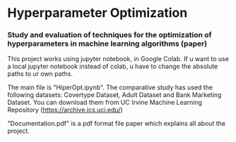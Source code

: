 # Hyperparameter Optimization
### Study and evaluation of techniques for the optimization of hyperparameters in machine learning algorithms (paper)
This project works using jupyter notebook, in Google Colab. If u want to use a local jupyter notebook instead of colab, u have to change the absolute paths to ur own paths.

The main file is "HiperOpt.ipynb". The comparative study has used the following datasets: Covertype Dataset, Adult Dataset and Bank Marketing Dataset. You can download them from UC Irvine Machine Learning Repository (https://archive.ics.uci.edu/)

"Documentation.pdf" is a pdf format file paper which explains all about the project.
